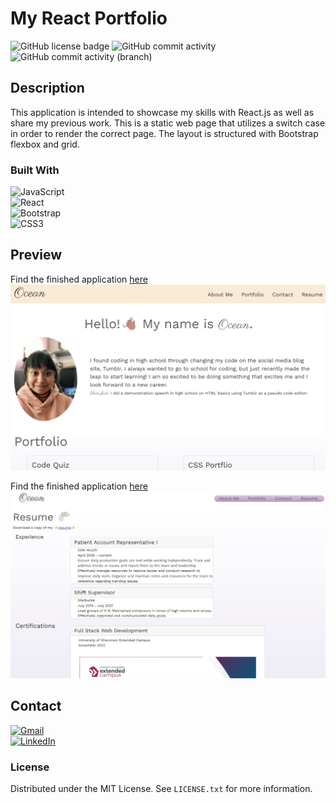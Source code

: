# My React Portfolio

![GitHub license badge](https://img.shields.io/badge/License-MIT-yellow.svg) ![GitHub commit activity](https://img.shields.io/github/commit-activity/t/oceanlatte/portfolio?color=purple) ![GitHub commit activity (branch)](https://img.shields.io/github/commit-activity/t/oceanlatte/portfolio/develop?label=develop%20commits&color=green)




## Description
This application is intended to showcase my skills with React.js as well as share my previous work. This is a static web page that utilizes a switch case in order to render the correct page. The layout is structured with Bootstrap flexbox and grid. 

### Built With
![JavaScript](https://img.shields.io/badge/javascript-%23323330.svg?style=for-the-badge&logo=javascript&logoColor=%23F7DF1E)  
![React](https://img.shields.io/badge/react-%2320232a.svg?style=for-the-badge&logo=react&logoColor=%2361DAFB)  
![Bootstrap](https://img.shields.io/badge/bootstrap-%238511FA.svg?style=for-the-badge&logo=bootstrap&logoColor=white)  
![CSS3](https://img.shields.io/badge/css3-%231572B6.svg?style=for-the-badge&logo=css3&logoColor=white)  

## Preview
Find the finished application [here](https://oceanlatte.github.io/portfolio/)
![react-portfolio-preview](./src/assets/images/oceans-portfolio.png)

Find the finished application [here](https://oceanlatte.github.io/my-react-portfolio/)
![react-portfolio-preview](./src/assets/images/project-shots/react-portfolio-prev4.jpg)

## Contact
<a href='mailto:osciris.veliz@gmail.com' className='href-contact'>![Gmail](https://img.shields.io/badge/Gmail-D14836?style=for-the-badge&logo=gmail&logoColor=white)  </a>   
<a href="https://www.linkedin.com/in/ocean-veliz-921693239/">![LinkedIn](https://img.shields.io/badge/linkedin-%230077B5.svg?style=for-the-badge&logo=linkedin&logoColor=white)</a>

### License
Distributed under the MIT License. See `LICENSE.txt` for more information.